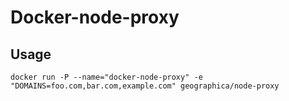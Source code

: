 # Docker-node-proxy

## Usage
```
docker run -P --name="docker-node-proxy" -e "DOMAINS=foo.com,bar.com,example.com" geographica/node-proxy 
```

